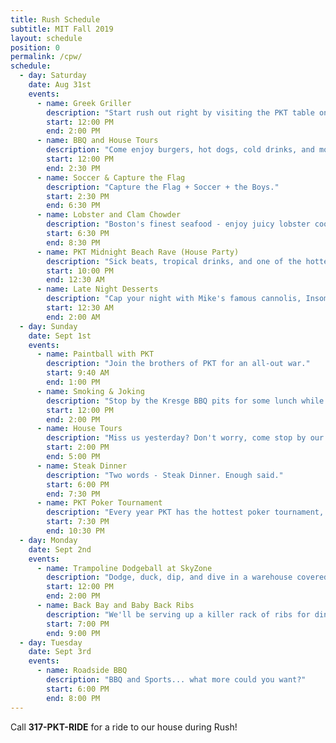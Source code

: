 ```yaml
---
title: Rush Schedule
subtitle: MIT Fall 2019
layout: schedule
position: 0
permalink: /cpw/
schedule:
  - day: Saturday
    date: Aug 31st
    events:
      - name: Greek Griller
        description: "Start rush out right by visiting the PKT table on Kresge."
        start: 12:00 PM
        end: 2:00 PM
      - name: BBQ and House Tours
        description: "Come enjoy burgers, hot dogs, cold drinks, and more in our historic brown stone mansion."
        start: 12:00 PM
        end: 2:30 PM
      - name: Soccer & Capture the Flag
        description: "Capture the Flag + Soccer + the Boys."
        start: 2:30 PM
        end: 6:30 PM
      - name: Lobster and Clam Chowder
        description: "Boston's finest seafood - enjoy juicy lobster cooked to perfection before the night kicks off."
        start: 6:30 PM
        end: 8:30 PM
      - name: PKT Midnight Beach Rave (House Party)
        description: "Sick beats, tropical drinks, and one of the hottest parties in Boston. We'll bring the beach to you."
        start: 10:00 PM
        end: 12:30 AM
      - name: Late Night Desserts
        description: "Cap your night with Mike's famous cannolis, Insomnia cookies, ice cream, and more."
        start: 12:30 AM
        end: 2:00 AM
  - day: Sunday
    date: Sept 1st
    events:
      - name: Paintball with PKT
        description: "Join the brothers of PKT for an all-out war."
        start: 9:40 AM
        end: 1:00 PM
      - name: Smoking & Joking
        description: "Stop by the Kresge BBQ pits for some lunch while we smoke some meats like Mark Zuckerberg"
        start: 12:00 PM
        end: 2:00 PM
      - name: House Tours
        description: "Miss us yesterday? Don't worry, come stop by our house and we'll show you around."
        start: 2:00 PM
        end: 5:00 PM
      - name: Steak Dinner
        description: "Two words - Steak Dinner. Enough said."
        start: 6:00 PM
        end: 7:30 PM
      - name: PKT Poker Tournament
        description: "Every year PKT has the hottest poker tournament, run by the founders of MIT's PokerBots competition. Come try your hand at over $500 in prizes!"
        start: 7:30 PM
        end: 10:30 PM
  - day: Monday
    date: Sept 2nd
    events:
      - name: Trampoline Dodgeball at SkyZone
        description: "Dodge, duck, dip, and dive in a warehouse covered wall-to-wall with trampolines."
        start: 12:00 PM
        end: 2:00 PM
      - name: Back Bay and Baby Back Ribs
        description: "We'll be serving up a killer rack of ribs for dinner."
        start: 7:00 PM
        end: 9:00 PM
  - day: Tuesday
    date: Sept 3rd
    events:
      - name: Roadside BBQ
        description: "BBQ and Sports... what more could you want?"
        start: 6:00 PM
        end: 8:00 PM
---
```

<p class="text-center">Call <strong>317-PKT-RIDE</strong> for a ride to our house during Rush!</p>
